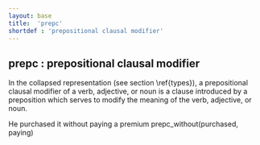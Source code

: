 ```yaml
---
layout: base
title:  'prepc'
shortdef : 'prepositional clausal modifier'
---
```



## prepc : prepositional clausal modifier
In the collapsed representation (see section \ref{types}), a prepositional clausal modifier of a verb, adjective, or noun is a clause introduced by a preposition which  serves to modify the meaning of the verb, adjective, or noun. 

<div class="sd-parse">
He purchased it without paying a premium
prepc_without(purchased, paying)
</div>

 

